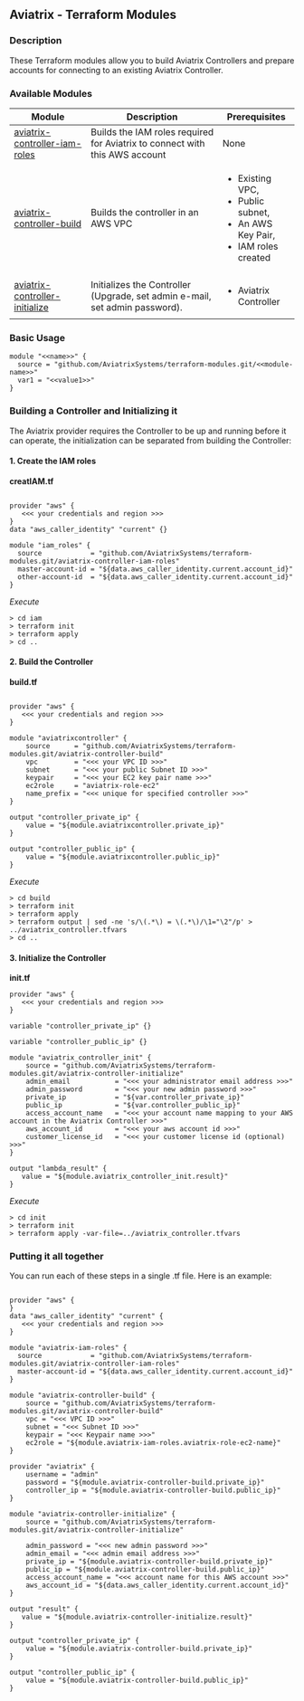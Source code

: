 ## Aviatrix - Terraform Modules

### Description
These Terraform modules allow you to build Aviatrix Controllers and prepare accounts for connecting to an existing Aviatrix Controller.

### Available Modules

| Module  | Description | Prerequisites |
| ------- | ----------- | ------------- |
| [aviatrix-controller-iam-roles](./aviatrix-controller-iam-roles) | Builds the IAM roles required for Aviatrix to connect with this AWS account | None |
| [aviatrix-controller-build](./aviatrix-controller-build) | Builds the controller in an AWS VPC | <ul><li>Existing VPC,</li><li>Public subnet,</li><li>An AWS Key Pair,</li><li>IAM roles created</li></ul> |
| [aviatrix-controller-initialize](./aviatrix-controller-initialize) | Initializes the Controller (Upgrade, set admin e-mail, set admin password). | <ul><li>Aviatrix Controller</li></ul> |

### Basic Usage

```
module "<<name>>" {
  source = "github.com/AviatrixSystems/terraform-modules.git/<<module-name>>"
  var1 = "<<value1>>"
}
```

### Building a Controller and Initializing it

The Aviatrix provider requires the Controller to be up and running before it can operate, the initialization can be separated from building the Controller:

#### 1. Create the IAM roles

**creatIAM.tf**

``` hcl

provider "aws" {
   <<< your credentials and region >>>
}
data "aws_caller_identity" "current" {}

module "iam_roles" {
  source            = "github.com/AviatrixSystems/terraform-modules.git/aviatrix-controller-iam-roles"
  master-account-id = "${data.aws_caller_identity.current.account_id}"
  other-account-id  = "${data.aws_caller_identity.current.account_id}"
}

```

*Execute*

``` shell
> cd iam
> terraform init
> terraform apply
> cd ..
```

#### 2. Build the Controller

**build.tf**

``` hcl

provider "aws" {
   <<< your credentials and region >>>
}

module "aviatrixcontroller" {
    source      = "github.com/AviatrixSystems/terraform-modules.git/aviatrix-controller-build"
    vpc         = "<<< your VPC ID >>>"
    subnet      = "<<< your public Subnet ID >>>"
    keypair     = "<<< your EC2 key pair name >>>"
    ec2role     = "aviatrix-role-ec2"
    name_prefix = "<<< unique for specified controller >>>"
}

output "controller_private_ip" {
    value = "${module.aviatrixcontroller.private_ip}"
}

output "controller_public_ip" {
    value = "${module.aviatrixcontroller.public_ip}"
}

```

*Execute*

``` shell
> cd build
> terraform init
> terraform apply
> terraform output | sed -ne 's/\(.*\) = \(.*\)/\1="\2"/p' > ../aviatrix_controller.tfvars
> cd ..
```

#### 3. Initialize the Controller

**init.tf**

``` hcl
provider "aws" {
   <<< your credentials and region >>>
}

variable "controller_private_ip" {}

variable "controller_public_ip" {}

module "aviatrix_controller_init" {
    source = "github.com/AviatrixSystems/terraform-modules.git/aviatrix-controller-initialize"
    admin_email           = "<<< your administrator email address >>>"
    admin_password        = "<<< your new admin password >>>"
    private_ip            = "${var.controller_private_ip}"
    public_ip             = "${var.controller_public_ip}"
    access_account_name   = "<<< your account name mapping to your AWS account in the Aviatrix Controller >>>"
    aws_account_id        = "<<< your aws account id >>>"
    customer_license_id   = "<<< your customer license id (optional) >>>"   
}

output "lambda_result" {
   value = "${module.aviatrix_controller_init.result}"
}

```

*Execute*

``` shell
> cd init
> terraform init
> terraform apply -var-file=../aviatrix_controller.tfvars
```

### Putting it all together

You can run each of these steps in a single .tf file.  Here is an example:

``` hcl

provider "aws" {
}
data "aws_caller_identity" "current" {
   <<< your credentials and region >>>
}

module "aviatrix-iam-roles" {
  source            = "github.com/AviatrixSystems/terraform-modules.git/aviatrix-controller-iam-roles"
  master-account-id = "${data.aws_caller_identity.current.account_id}"
}

module "aviatrix-controller-build" {
    source = "github.com/AviatrixSystems/terraform-modules.git/aviatrix-controller-build"
    vpc = "<<< VPC ID >>>"
    subnet = "<<< Subnet ID >>>"
    keypair = "<<< Keypair name >>>"
    ec2role = "${module.aviatrix-iam-roles.aviatrix-role-ec2-name}"
}

provider "aviatrix" {
    username = "admin"
    password = "${module.aviatrix-controller-build.private_ip}"
    controller_ip = "${module.aviatrix-controller-build.public_ip}"
}

module "aviatrix-controller-initialize" {
    source = "github.com/AviatrixSystems/terraform-modules.git/aviatrix-controller-initialize"

    admin_password = "<<< new admin password >>>"
    admin_email = "<<< admin email address >>>"
    private_ip = "${module.aviatrix-controller-build.private_ip}"
    public_ip = "${module.aviatrix-controller-build.public_ip}"
    access_account_name = "<<< account name for this AWS account >>>"
    aws_account_id = "${data.aws_caller_identity.current.account_id}"
}

output "result" {
   value = "${module.aviatrix-controller-initialize.result}"
}

output "controller_private_ip" {
    value = "${module.aviatrix-controller-build.private_ip}"
}

output "controller_public_ip" {
    value = "${module.aviatrix-controller-build.public_ip}"
}
```


